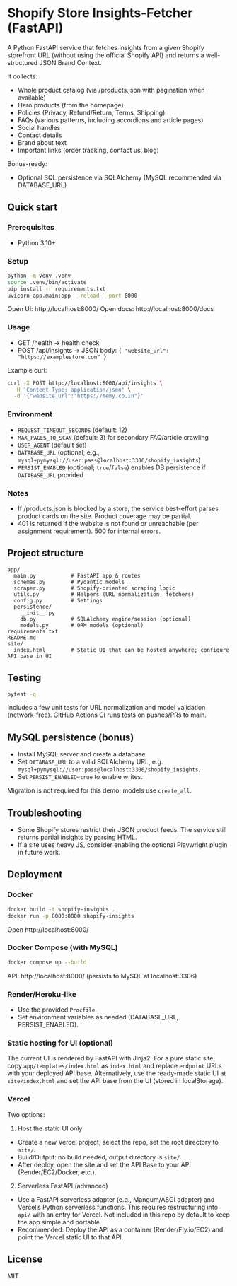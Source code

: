 # Shopify Store Insights-Fetcher (FastAPI)

A Python FastAPI service that fetches insights from a given Shopify storefront URL (without using the official Shopify API) and returns a well-structured JSON Brand Context.

It collects:
- Whole product catalog (via /products.json with pagination when available)
- Hero products (from the homepage)
- Policies (Privacy, Refund/Return, Terms, Shipping)
- FAQs (various patterns, including accordions and article pages)
- Social handles
- Contact details
- Brand about text
- Important links (order tracking, contact us, blog)

Bonus-ready:
- Optional SQL persistence via SQLAlchemy (MySQL recommended via DATABASE_URL)

## Quick start

### Prerequisites
- Python 3.10+

### Setup

```bash
python -m venv .venv
source .venv/bin/activate
pip install -r requirements.txt
uvicorn app.main:app --reload --port 8000
```

Open UI: http://localhost:8000/
Open docs: http://localhost:8000/docs

### Usage

- GET /health -> health check
- POST /api/insights -> JSON body: `{ "website_url": "https://examplestore.com" }`

Example curl:

```bash
curl -X POST http://localhost:8000/api/insights \
  -H 'Content-Type: application/json' \
  -d '{"website_url":"https://memy.co.in"}'
```

### Environment

- `REQUEST_TIMEOUT_SECONDS` (default: 12)
- `MAX_PAGES_TO_SCAN` (default: 3) for secondary FAQ/article crawling
- `USER_AGENT` (default set)
- `DATABASE_URL` (optional; e.g., `mysql+pymysql://user:pass@localhost:3306/shopify_insights`)
- `PERSIST_ENABLED` (optional; `true`/`false`) enables DB persistence if `DATABASE_URL` provided

### Notes
- If /products.json is blocked by a store, the service best-effort parses product cards on the site. Product coverage may be partial.
- 401 is returned if the website is not found or unreachable (per assignment requirement). 500 for internal errors.

## Project structure

```
app/
  main.py           # FastAPI app & routes
  schemas.py        # Pydantic models
  scraper.py        # Shopify-oriented scraping logic
  utils.py          # Helpers (URL normalization, fetchers)
  config.py         # Settings
  persistence/
    __init__.py
    db.py           # SQLAlchemy engine/session (optional)
    models.py       # ORM models (optional)
requirements.txt
README.md
site/
  index.html        # Static UI that can be hosted anywhere; configure API base in UI
```

## Testing

```bash
pytest -q
```

Includes a few unit tests for URL normalization and model validation (network-free).
GitHub Actions CI runs tests on pushes/PRs to main.

## MySQL persistence (bonus)

- Install MySQL server and create a database.
- Set `DATABASE_URL` to a valid SQLAlchemy URL, e.g. `mysql+pymysql://user:pass@localhost:3306/shopify_insights`.
- Set `PERSIST_ENABLED=true` to enable writes.

Migration is not required for this demo; models use `create_all`.

## Troubleshooting

- Some Shopify stores restrict their JSON product feeds. The service still returns partial insights by parsing HTML.
- If a site uses heavy JS, consider enabling the optional Playwright plugin in future work.

## Deployment

### Docker

```bash
docker build -t shopify-insights .
docker run -p 8000:8000 shopify-insights
```

Open http://localhost:8000/

### Docker Compose (with MySQL)

```bash
docker compose up --build
```

API: http://localhost:8000/ (persists to MySQL at localhost:3306)

### Render/Heroku-like

- Use the provided `Procfile`.
- Set environment variables as needed (DATABASE_URL, PERSIST_ENABLED).

### Static hosting for UI (optional)

The current UI is rendered by FastAPI with Jinja2. For a pure static site, copy `app/templates/index.html` as `index.html` and replace `endpoint` URLs with your deployed API base.
Alternatively, use the ready-made static UI at `site/index.html` and set the API base from the UI (stored in localStorage).

### Vercel

Two options:
1) Host the static UI only
  - Create a new Vercel project, select the repo, set the root directory to `site/`.
  - Build/Output: no build needed; output directory is `site/`.
  - After deploy, open the site and set the API Base to your API (Render/EC2/Docker, etc.).

2) Serverless FastAPI (advanced)
  - Use a FastAPI serverless adapter (e.g., Mangum/ASGI adapter) and Vercel’s Python serverless functions. This requires restructuring into `api/` with an entry for Vercel. Not included in this repo by default to keep the app simple and portable.
  - Recommended: Deploy the API as a container (Render/Fly.io/EC2) and point the Vercel static UI to that API.

## License

MIT
